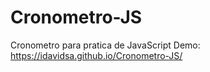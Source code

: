 # Cronometro-JS
Cronometro para pratica de JavaScript
Demo: https://idavidsa.github.io/Cronometro-JS/
